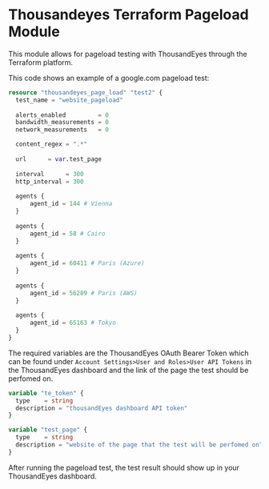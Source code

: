 # Thousandeyes Terraform Pageload Module
 
This module allows for pageload testing with ThousandEyes through the Terraform platform.

This code shows an example of a google.com pageload test:

```terraform
resource "thousandeyes_page_load" "test2" {
  test_name = "website_pageload"
  
  alerts_enabled         = 0
  bandwidth_measurements = 0
  network_measurements   = 0

  content_regex = ".*"
  
  url      = var.test_page
  
  interval      = 300
  http_interval = 300
	
  agents {
      agent_id = 144 # Vienna
  }
  
  agents {
      agent_id = 58 # Cairo
  }
  
  agents {
      agent_id = 60411 # Paris (Azure)
  }
	
  agents {
      agent_id = 56289 # Paris (AWS)
  }
	
  agents {
      agent_id = 65163 # Tokyo
  }
}
```

The required variables are the ThousandEyes OAuth Bearer Token which can be found under ```Account Settings>User and Roles>User API Tokens``` in the ThousandEyes dashboard and the link of the page the test should be perfomed on.

```terraform
variable "te_token" {
  type    = string
  description = "thousandEyes dashboard API token"
}

variable "test_page" {
  type    = string
  description = "website of the page that the test will be perfomed on"
}
```
After running the pageload test, the test result should show up in your ThousandEyes dashboard.
